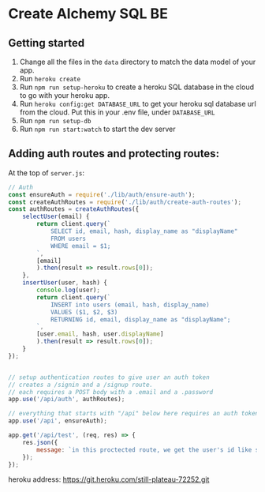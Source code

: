 # Create Alchemy SQL BE

## Getting started
1. Change all the files in the `data` directory to match the data model of your app.
1. Run `heroku create`
1. Run `npm run setup-heroku` to create a heroku SQL database in the cloud to go with your heroku app.
1. Run `heroku config:get DATABASE_URL` to get your heroku sql database url from the cloud. Put this in your .env file, under `DATABASE_URL`
1. Run `npm run setup-db`
1. Run `npm run start:watch` to start the dev server

## Adding auth routes and protecting routes:

At the top of `server.js`:

```js
// Auth
const ensureAuth = require('./lib/auth/ensure-auth');
const createAuthRoutes = require('./lib/auth/create-auth-routes');
const authRoutes = createAuthRoutes({
    selectUser(email) {
        return client.query(`
            SELECT id, email, hash, display_name as "displayName" 
            FROM users
            WHERE email = $1;
        `,
        [email]
        ).then(result => result.rows[0]);
    },
    insertUser(user, hash) {
        console.log(user);
        return client.query(`
            INSERT into users (email, hash, display_name)
            VALUES ($1, $2, $3)
            RETURNING id, email, display_name as "displayName";
        `,
        [user.email, hash, user.displayName]
        ).then(result => result.rows[0]);
    }
});


// setup authentication routes to give user an auth token
// creates a /signin and a /signup route. 
// each requires a POST body with a .email and a .password
app.use('/api/auth', authRoutes);

// everything that starts with "/api" below here requires an auth token!
app.use('/api', ensureAuth);

app.get('/api/test', (req, res) => {
    res.json({
        message: `in this proctected route, we get the user's id like so: ${req.userId}`
    });
});
```
heroku address:
https://git.heroku.com/still-plateau-72252.git
